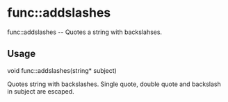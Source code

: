 # func::addslashes
func::addslashes -- Quotes a string with backslahses.

## Usage
  void func::addslashes(string* subject)

Quotes string with backslashes. Single quote, double quote and backslash in
subject are escaped.
